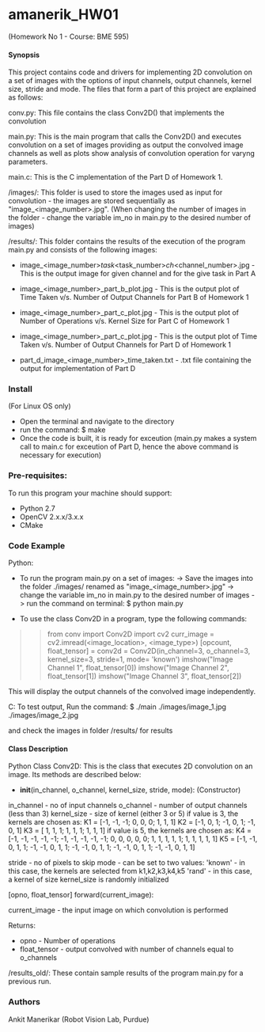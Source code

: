 amanerik_HW01
=======
(Homework No 1 - Course: BME 595)

#### Synopsis

This project contains code and drivers for implementing 2D convolution on a set 
of images with the options of input channels, output channels, kernel size, 
stride and mode. The files that form a part of this project are explained as follows: 

conv.py:
This file contains the class Conv2D() that implements the convolution

main.py:
This is the main program that calls the Conv2D() and executes convolution on a
set of images providing as output the convolved image channels as well as plots 
show analysis of convolution operation for varyng parameters.

main.c:
This is the C implementation of the Part D of Homework 1. 

/images/:
This folder is used to store the images used as input for convolution - the images 
are stored sequentially as "image_<image_number>.jpg".
(When changing the number of images in the folder - change the variable im_no in 
main.py to the desired number of images)

/results/:
This folder contains the results of the execution of the program main.py and 
consists of the following images:

- image_<image_number>_task_<task_number>_ch_<channel_number>.jpg -
  This is the output image for given channel and for the give task in Part A

- image_<image_number>_part_b_plot.jpg - 
  This is the output plot of Time Taken v/s. Number of Output Channels for Part B
  of Homework 1

- image_<image_number>_part_c_plot.jpg - 
  This is the output plot of Number of Operations v/s. Kernel Size for Part C
  of Homework 1

- image_<image_number>_part_c_plot.jpg - 
  This is the output plot of Time Taken v/s. Number of Output Channels for Part D
  of Homework 1

- part_d_image_<image_number>_time_taken.txt -
  .txt file containing the output for implementation of Part D

### Install 
(For Linux OS only)
- Open the terminal and navigate to the directory
- run the command:
  $ make
- Once the code is built, it is ready for exceution
  (main.py makes a system call to main.c for exceution of Part D, hence the above command is necessary
   for execution) 

### Pre-requisites:
To run this program your machine should support:
- Python 2.7
- OpenCV 2.x.x/3.x.x
- CMake

### Code Example

Python:
- To run the program main.py on a set of images:
  -> Save the images into the folder ./images/ renamed as "image_<image_number>.jpg"
  -> change the variable im_no in main.py to the desired number of images
  -> run the command on terminal:
     $ python main.py

- To use the class Conv2D in a program, type the following commands:
>> from conv import Conv2D
>> import cv2
>> curr_image = cv2.imread(<image_location>, <image_type>)
>> [opcount, float_tensor] = conv2d = Conv2D(in_channel=3, o_channel=3, kernel_size=3, stride=1, mode= 'known')
>> imshow("Image Channel 1", float_tensor[0])
>> imshow("Image Channel 2", float_tensor[1])
>> imshow("Image Channel 3", float_tensor[2])

This will display the output channels of the convolved image independently. 

C:
To test output, Run the command:
$ ./main ./images/image_1.jpg ./images/image_2.jpg

and check the images in folder /results/ 
for results

#### Class Description
Python Class Conv2D:
This is the class that executes 2D convolution on an image. Its methods are described below:

- __init__(in_channel, o_channel, kernel_size, stride, mode): (Constructor)

in_channel - no of input channels
o_channel - number of output channels (less than 3)
kernel_size - size of kernel (either 3 or 5)
	      if value is 3, the kernels are chosen as:
	      K1 = [-1, -1, -1; 0, 0, 0; 1, 1, 1]
	      K2 = [-1, 0, 1; -1, 0, 1; -1, 0, 1]
	      K3 = [ 1, 1, 1; 1, 1, 1; 1, 1, 1]
   	      if value is 5, the kernels are chosen as:
	      K4 = [-1, -1, -1, -1, -1; -1, -1, -1, -1, -1; 0, 0, 0, 0, 0; 1, 1, 1, 1, 1; 1, 1, 1, 1, 1]
	      K5 = [-1, -1, 0, 1, 1; -1, -1, 0, 1, 1; -1, -1, 0, 1, 1; -1, -1, 0, 1, 1; -1, -1, 0, 1, 1]
              
stride - no of pixels to skip
mode - can be set to two values: 
       'known' - in this case, the kernels are selected from k1,k2,k3,k4,k5
       'rand'  - in this case, a kernel of size kernel_size is randomly initialized 

[opno, float_tensor] forward(current_image):

current_image - the input image on which convolution is performed

Returns:
- opno - Number of operations 
- float_tensor - output convolved with number of channels equal to o_channels

/results_old/:
These contain sample results of the program main.py for a previous run.

### Authors
Ankit Manerikar (Robot Vision Lab, Purdue)
